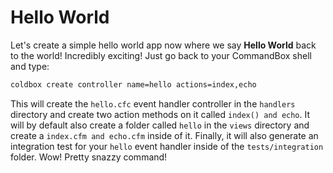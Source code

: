 # Hello World

Let's create a simple hello world app now where we say **Hello World** back to the world! Incredibly exciting! Just go back to your CommandBox shell and type:

```bash
coldbox create controller name=hello actions=index,echo
```

This will create the `hello.cfc` event handler controller in the `handlers` directory and create two action methods on it called `index() and echo`.  It will by default also create a folder called `hello` in the `views` directory and create a `index.cfm and echo.cfm` inside of it.  Finally, it will also generate an integration test for your `hello` event handler inside of the `tests/integration` folder.  Wow! Pretty snazzy command!

